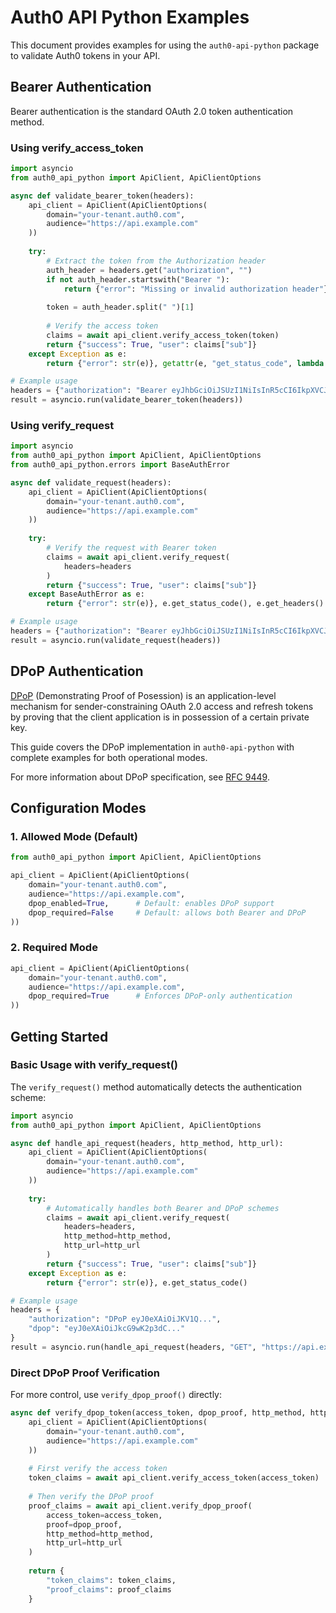 # Auth0 API Python Examples

This document provides examples for using the `auth0-api-python` package to validate Auth0 tokens in your API.

## Bearer Authentication

Bearer authentication is the standard OAuth 2.0 token authentication method.

### Using verify_access_token

```python
import asyncio
from auth0_api_python import ApiClient, ApiClientOptions

async def validate_bearer_token(headers):
    api_client = ApiClient(ApiClientOptions(
        domain="your-tenant.auth0.com",
        audience="https://api.example.com"
    ))
    
    try:
        # Extract the token from the Authorization header
        auth_header = headers.get("authorization", "")
        if not auth_header.startswith("Bearer "):
            return {"error": "Missing or invalid authorization header"}, 401
            
        token = auth_header.split(" ")[1]
        
        # Verify the access token
        claims = await api_client.verify_access_token(token)
        return {"success": True, "user": claims["sub"]}
    except Exception as e:
        return {"error": str(e)}, getattr(e, "get_status_code", lambda: 401)()

# Example usage
headers = {"authorization": "Bearer eyJhbGciOiJSUzI1NiIsInR5cCI6IkpXVCJ9..."}
result = asyncio.run(validate_bearer_token(headers))
```

### Using verify_request

```python
import asyncio
from auth0_api_python import ApiClient, ApiClientOptions
from auth0_api_python.errors import BaseAuthError

async def validate_request(headers):
    api_client = ApiClient(ApiClientOptions(
        domain="your-tenant.auth0.com",
        audience="https://api.example.com"
    ))
    
    try:
        # Verify the request with Bearer token
        claims = await api_client.verify_request(
            headers=headers
        )
        return {"success": True, "user": claims["sub"]}
    except BaseAuthError as e:
        return {"error": str(e)}, e.get_status_code(), e.get_headers()

# Example usage
headers = {"authorization": "Bearer eyJhbGciOiJSUzI1NiIsInR5cCI6IkpXVCJ9..."}
result = asyncio.run(validate_request(headers))
```


## DPoP Authentication 

[DPoP](https://www.rfc-editor.org/rfc/rfc9449.html) (Demonstrating Proof of Posession) is an application-level mechanism for sender-constraining OAuth 2.0 access and refresh tokens by proving that the client application is in possession of a certain private key.

This guide covers the DPoP implementation in `auth0-api-python` with complete examples for both operational modes.

For more information about DPoP specification, see [RFC 9449](https://tools.ietf.org/html/rfc9449).

## Configuration Modes

### 1. Allowed Mode (Default)
```python
from auth0_api_python import ApiClient, ApiClientOptions

api_client = ApiClient(ApiClientOptions(
    domain="your-tenant.auth0.com",
    audience="https://api.example.com",
    dpop_enabled=True,      # Default: enables DPoP support
    dpop_required=False     # Default: allows both Bearer and DPoP
))
```

### 2. Required Mode
```python
api_client = ApiClient(ApiClientOptions(
    domain="your-tenant.auth0.com",
    audience="https://api.example.com",
    dpop_required=True      # Enforces DPoP-only authentication
))
```

## Getting Started

### Basic Usage with verify_request()

The `verify_request()` method automatically detects the authentication scheme:

```python
import asyncio
from auth0_api_python import ApiClient, ApiClientOptions

async def handle_api_request(headers, http_method, http_url):
    api_client = ApiClient(ApiClientOptions(
        domain="your-tenant.auth0.com",
        audience="https://api.example.com"
    ))
    
    try:
        # Automatically handles both Bearer and DPoP schemes
        claims = await api_client.verify_request(
            headers=headers,
            http_method=http_method,
            http_url=http_url
        )
        return {"success": True, "user": claims["sub"]}
    except Exception as e:
        return {"error": str(e)}, e.get_status_code()

# Example usage
headers = {
    "authorization": "DPoP eyJ0eXAiOiJKV1Q...",
    "dpop": "eyJ0eXAiOiJkcG9wK2p3dC..."
}
result = asyncio.run(handle_api_request(headers, "GET", "https://api.example.com/data"))
```

### Direct DPoP Proof Verification

For more control, use `verify_dpop_proof()` directly:

```python
async def verify_dpop_token(access_token, dpop_proof, http_method, http_url):
    api_client = ApiClient(ApiClientOptions(
        domain="your-tenant.auth0.com",
        audience="https://api.example.com"
    ))
    
    # First verify the access token
    token_claims = await api_client.verify_access_token(access_token)
    
    # Then verify the DPoP proof
    proof_claims = await api_client.verify_dpop_proof(
        access_token=access_token,
        proof=dpop_proof,
        http_method=http_method,
        http_url=http_url
    )
    
    return {
        "token_claims": token_claims,
        "proof_claims": proof_claims
    }
```
